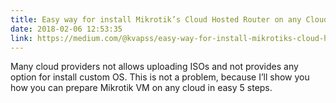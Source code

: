 ```yaml
---
title: Easy way for install Mikrotik’s Cloud Hosted Router on any Cloud VM
date: 2018-02-06 12:53:35
link: https://medium.com/@kvapss/easy-way-for-install-mikrotiks-cloud-hosted-router-on-any-cloud-vm-fb1cf7302b85
---
```


Many cloud providers not allows uploading ISOs and not provides any option for install custom OS. This is not a problem, because I’ll show you how you can prepare Mikrotik VM on any cloud in easy 5 steps.
<!--more-->
